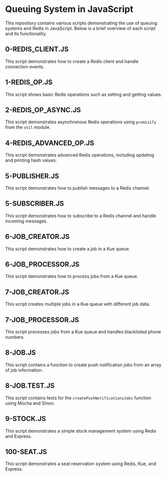 # Queuing System in JavaScript

This repository contains various scripts demonstrating the use of queuing systems and Redis in JavaScript. Below is a brief overview of each script and its functionality.

## 0-REDIS_CLIENT.JS

This script demonstrates how to create a Redis client and handle connection events.

## 1-REDIS_OP.JS

This script shows basic Redis operations such as setting and getting values.

## 2-REDIS_OP_ASYNC.JS

This script demonstrates asynchronous Redis operations using `promisify` from the `util` module.

## 4-REDIS_ADVANCED_OP.JS

This script demonstrates advanced Redis operations, including updating and printing hash values.

## 5-PUBLISHER.JS

This script demonstrates how to publish messages to a Redis channel.

## 5-SUBSCRIBER.JS

This script demonstrates how to subscribe to a Redis channel and handle incoming messages.

## 6-JOB_CREATOR.JS

This script demonstrates how to create a job in a Kue queue.

## 6-JOB_PROCESSOR.JS

This script demonstrates how to process jobs from a Kue queue.

## 7-JOB_CREATOR.JS

This script creates multiple jobs in a Kue queue with different job data.

## 7-JOB_PROCESSOR.JS

This script processes jobs from a Kue queue and handles blacklisted phone numbers.

## 8-JOB.JS

This script contains a function to create push notification jobs from an array of job information.

## 8-JOB.TEST.JS

This script contains tests for the `createPushNotificationsJobs` function using Mocha and Sinon.

## 9-STOCK.JS

This script demonstrates a simple stock management system using Redis and Express.

## 100-SEAT.JS

This script demonstrates a seat reservation system using Redis, Kue, and Express.
